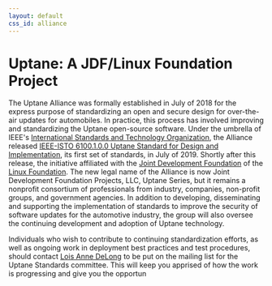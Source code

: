 ```yaml
---
layout: default
css_id: alliance
---
```


# Uptane: A JDF/Linux Foundation Project

The Uptane Alliance was formally established in July of 2018 for the express purpose of standardizing an open and secure design for over-the-air updates for automobiles. In practice, this process has involved improving and standardizing the Uptane open-source software. Under the umbrella of IEEE's [International Standards and Technology Organization](https://ieee-isto.org/), the Alliance released [IEEE-ISTO 6100.1.0.0 Uptane Standard for Design and Implementation](https://uptane.github.io/papers/ieee-isto-6100.1.0.0.uptane-standard.html), its first set of standards, in July of 2019\. Shortly after this release, the initiative affiliated with the [Joint Development Foundation](https://www.jointdevelopment.org/) of the [Linux Foundation](https://www.linuxfoundation.org/). The new legal name of the Alliance is now Joint Development Foundation Projects, LLC, Uptane Series, but it remains a nonprofit consortium of professionals from industry, companies, non-profit groups, and government agencies. In addition to developing, disseminating and supporting the implementation of standards to improve the security of software updates for the automotive industry, the group will also oversee the continuing development and adoption of Uptane technology.

Individuals who wish to contribute to continuing standardization efforts, as well as ongoing work in deployment best practices and test procedures, should contact [Lois Anne DeLong](mailto:lad278@nyu.edu) to be put on the mailing list for the Uptane Standards committee. This will keep you apprised of how the work is progressing and give you the opportun